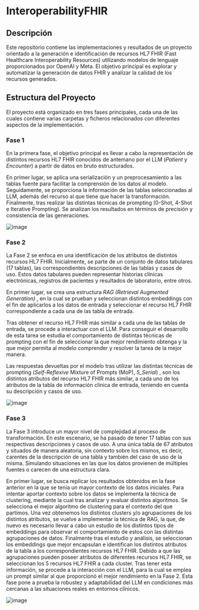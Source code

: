 # InteroperabilityFHIR

## Descripción

Este repositorio contiene las implementaciones y resultados de un proyecto orientado a la generación e identificación de recursos HL7 FHIR (Fast Healthcare Interoperability Resources) utilizando modelos de lenguaje proporcionados por OpenAI y Meta. El objetivo principal es explorar y automatizar la generación de datos FHIR y analizar la calidad de los recursos generados.


## Estructura del Proyecto

El proyecto está organizado en tres fases principales, cada una de las cuales contiene varias carpetas y ficheros relacionados con diferentes aspectos de la implementación.

### Fase 1 
En la primera fase, el objetivo principal es llevar a cabo la representación de distintos recursos HL7 FHIR conocidos de antemano por el LLM (_Patient_ y _Encounter_) a partir de datos en bruto estructurados.

En primer lugar, se aplica una serialización y un preprocesamiento a las tablas fuente para facilitar la comprensión de los datos al modelo. Seguidamente, se proporciona la información de las tablas seleccionadas al LLM, además del recurso al que tiene que hacer la transformación. Finalmente, tras realizar las distintas técnicas de prompting (0-Shot, 4-Shot e Iterative Prompting). Se analizan los resultados en términos de precisión y consistencia de las generaciones.

![image](https://github.com/user-attachments/assets/bd2497f4-2257-469b-b6a7-c6538d07f079)

### Fase 2
La Fase 2 se enfoca en una identificación de los atributos de distintos recursos HL7 FHIR. Inicialmente, se parte de un conjunto de datos tabulares (17 tablas), las correspondientes descripciones de las tablas y casos de uso. Estos datos tabulares pueden representar historias clínicas electrónicas, registros de pacientes y resultados de laboratorio, entre otros.

En primer lugar, se crea una estructura _RAG (Retrieval Augmented Generation)_ , en la cual se prueban y seleccionan distintos embeddings con el fin de aplicarlos a los datos de entrada y seleccionar el recurso HL7 FHIR correspondiente a cada una de las tabla de entrada.

Tras obtener el recurso HL7 FHIR más similar a cada una de las tablas de entrada, se procede a interactuar con el LLM. Para conseguir el desarrollo de esta tarea se estudia el comportamiento de distintas técnicas de prompting con el fin de seleccionar la que mejor rendimiento obtenga y la que mejor permita al modelo comprender y resolver la tarea de la mejor manera. 

Las respuestas devueltas por el modelo tras utilizar las distintas técnicas de prompting (_Self-Reflexive_ Mixture of Prompts (MoP), _5_Serial_) , son los distintos atributos del recurso HL7 FHIR más similar, a cada uno de los atributos de la tabla de información clínica de entrada, teniendo en cuenta su descripción y casos de uso.

![image](https://github.com/user-attachments/assets/2be725e1-dcaa-444e-9ce6-d31f442b3905)

### Fase 3 
La Fase 3 introduce un mayor nivel de complejidad al proceso de transformación. En este escenario, se ha pasado de tener 17 tablas con sus respectivas descripciones y casos de uso. A una única tabla de 67 atributos y situados de manera aleatoria, sin contexto sobre los mismos, es decir, carentes de la descripción de una tabla y también del caso de uso de la misma. Simulando situaciones en las que los datos provienen de múltiples fuentes o carecen de una estructura clara.

En primer lugar, se busca replicar los resultados obtenidos en la fase anterior en la que se tenía un mayor contexto de los datos iniciales. Para intentar aportar contexto sobre los datos se implementa la técnica de clustering, mediante la cual tras analizar y evaluar distintos algoritmos. Se selecciona el mejor algoritmo de clustering para el contexto del que partimos. Una vez obtenemos los distintos clusters y/o agrupaciones de los distintos atributos, se vuelve a implementar la técnica de RAG, la que, de nuevo es necesario llevar a cabo un estudio de los distintos tipos de embeddings para observar el comportamiento de estos con las distintas agrupaciones de datos. 
Finalmente tras el estudio y análisis, se seleccionan los embeddings que mejor encapsulan e identifican los distintos atributos de la tabla a los correspondientes recursos HL7 FHIR. Debido a que las agrupaciones pueden poseer atributos de diferentes recursos HL7 FHIR, se seleccionan los 5 recursos HL7 FHIR a cada cluster. Tras tener esta información, se procede a la interacción con el LLM, para la cual se emplea un prompt similar al que proporcionó el mejor rendimiento en la Fase 2. Esta fase pone a prueba la robustez y adaptabilidad del LLM en condiciones más cercanas a las situaciones reales en entornos clínicos.

![image](https://github.com/user-attachments/assets/c5473b16-1930-4ab7-bd27-88d6a63d8361)



